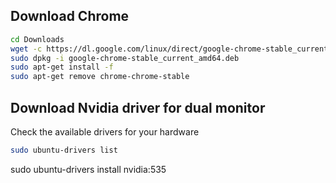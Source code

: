 ## Download Chrome

```bash
cd Downloads
wget -c https://dl.google.com/linux/direct/google-chrome-stable_current_amd64.deb
sudo dpkg -i google-chrome-stable_current_amd64.deb
sudo apt-get install -f
sudo apt-get remove chrome-chrome-stable
```

## Download Nvidia driver for dual monitor

Check the available drivers for your hardware
```bash
sudo ubuntu-drivers list
```
sudo ubuntu-drivers install nvidia:535
